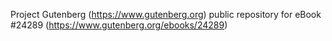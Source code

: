 Project Gutenberg (https://www.gutenberg.org) public repository for eBook #24289 (https://www.gutenberg.org/ebooks/24289)
